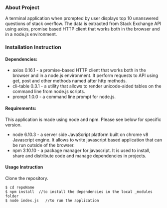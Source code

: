 ### About Project
  A terminal application when prompted by user displays top 10 unanswered questions of stack overflow. The data is extracted from Stack Exchange API using axios, promise based HTTP client that works both in the browser and in a node.js environment.

### Installation Instruction
#### Dependencies:
  * axios 0.16.1 - a promise-based HTTP client that works both in the browser and in a node.js environment. It perform requests to API using get, post and other methods named after http methods.
  * cli-table 0.3.1 - a utility that allows to render unicode-aided tables on the command line from node.js scripts.
  * prompt 1.0.0 - a command line prompt for node.js.
#### Requirements:
  This application is made using node and npm. Please see below for specific version.
  * node 6.10.3 - a server side JavaScript platform built on chrome v8 Javascript engine. It allows to write javascript based application that can be run outside of the browser.
  * npm 3.10.10 - a package manager for javascript. It is used to install, share and distribute code and manage dependencies in projects.
#### Usage Instruction
  Clone the repository.
  ```
  $ cd repoName
  $ npm install  //to install the dependencies in the local _modules folder
  $ node index.js   //to run the application
  ```
